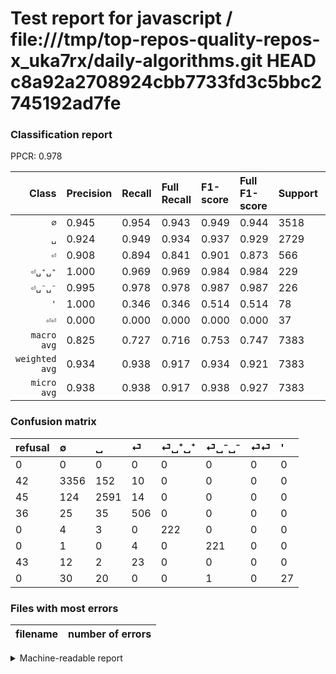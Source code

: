 # Test report for javascript / file:///tmp/top-repos-quality-repos-x_uka7rx/daily-algorithms.git HEAD c8a92a2708924cbb7733fd3c5bbc2745192ad7fe

### Classification report

PPCR: 0.978

| Class | Precision | Recall | Full Recall | F1-score | Full F1-score | Support | Full Support | PPCR |
|------:|:----------|:-------|:------------|:---------|:---------|:--------|:-------------|:-----|
| `∅` | 0.945| 0.954| 0.943| 0.949| 0.944| 3518| 3560| 0.988 |
| `␣` | 0.924| 0.949| 0.934| 0.937| 0.929| 2729| 2774| 0.984 |
| `⏎` | 0.908| 0.894| 0.841| 0.901| 0.873| 566| 602| 0.940 |
| `⏎␣⁺␣⁺` | 1.000| 0.969| 0.969| 0.984| 0.984| 229| 229| 1.000 |
| `⏎␣⁻␣⁻` | 0.995| 0.978| 0.978| 0.987| 0.987| 226| 226| 1.000 |
| `'` | 1.000| 0.346| 0.346| 0.514| 0.514| 78| 78| 1.000 |
| `⏎⏎` | 0.000| 0.000| 0.000| 0.000| 0.000| 37| 80| 0.463 |
| `macro avg` | 0.825| 0.727| 0.716| 0.753| 0.747| 7383| 7549| 0.978 |
| `weighted avg` | 0.934| 0.938| 0.917| 0.934| 0.921| 7383| 7549| 0.978 |
| `micro avg` | 0.938| 0.938| 0.917| 0.938| 0.927| 7383| 7549| 0.978 |

### Confusion matrix

|refusal|  ∅| ␣| ⏎| ⏎␣⁺␣⁺| ⏎␣⁻␣⁻| ⏎⏎| '| 
|:---|:---|:---|:---|:---|:---|:---|:---|
|0 |0 |0 |0 |0 |0 |0 |0 |
|42 |3356 |152 |10 |0 |0 |0 |0 |
|45 |124 |2591 |14 |0 |0 |0 |0 |
|36 |25 |35 |506 |0 |0 |0 |0 |
|0 |4 |3 |0 |222 |0 |0 |0 |
|0 |1 |0 |4 |0 |221 |0 |0 |
|43 |12 |2 |23 |0 |0 |0 |0 |
|0 |30 |20 |0 |0 |1 |0 |27 |

### Files with most errors

| filename | number of errors|
|:----:|:-----|

<details>
    <summary>Machine-readable report</summary>
```json
{
  "cl_report": {"\u0027": {"f1-score": 0.5142857142857142, "precision": 1.0, "recall": 0.34615384615384615, "support": 78}, "macro avg": {"f1-score": 0.7532320938206291, "precision": 0.824731446609631, "recall": 0.7272626192269888, "support": 7383}, "micro avg": {"f1-score": 0.9376947040498442, "precision": 0.9376947040498442, "recall": 0.9376947040498442, "support": 7383}, "weighted avg": {"f1-score": 0.9338737818539656, "precision": 0.9335813234679778, "recall": 0.9376947040498442, "support": 7383}, "\u2205": {"f1-score": 0.9493635077793494, "precision": 0.9448198198198198, "recall": 0.953951108584423, "support": 3518}, "\u23ce": {"f1-score": 0.9011576135351737, "precision": 0.9084380610412927, "recall": 0.8939929328621908, "support": 566}, "\u23ce\u23ce": {"f1-score": 0.0, "precision": 0.0, "recall": 0.0, "support": 37}, "\u23ce\u2423\u207a\u2423\u207a": {"f1-score": 0.9844789356984479, "precision": 1.0, "recall": 0.9694323144104804, "support": 229}, "\u23ce\u2423\u207b\u2423\u207b": {"f1-score": 0.9866071428571428, "precision": 0.9954954954954955, "recall": 0.9778761061946902, "support": 226}, "\u2423": {"f1-score": 0.9367317425885755, "precision": 0.9243667499108098, "recall": 0.9494320263832906, "support": 2729}},
  "cl_report_full": {"\u0027": {"f1-score": 0.5142857142857142, "precision": 1.0, "recall": 0.34615384615384615, "support": 78}, "macro avg": {"f1-score": 0.7473526766841284, "precision": 0.824731446609631, "recall": 0.7158172483738146, "support": 7549}, "micro avg": {"f1-score": 0.9272702919903563, "precision": 0.9376947040498442, "recall": 0.9170751092859981, "support": 7549}, "weighted avg": {"f1-score": 0.920847984765606, "precision": 0.9281512276513426, "recall": 0.9170751092859981, "support": 7549}, "\u2205": {"f1-score": 0.9437570303712036, "precision": 0.9448198198198198, "recall": 0.9426966292134832, "support": 3560}, "\u23ce": {"f1-score": 0.8731665228645383, "precision": 0.9084380610412927, "recall": 0.840531561461794, "support": 602}, "\u23ce\u23ce": {"f1-score": 0.0, "precision": 0.0, "recall": 0.0, "support": 80}, "\u23ce\u2423\u207a\u2423\u207a": {"f1-score": 0.9844789356984479, "precision": 1.0, "recall": 0.9694323144104804, "support": 229}, "\u23ce\u2423\u207b\u2423\u207b": {"f1-score": 0.9866071428571428, "precision": 0.9954954954954955, "recall": 0.9778761061946902, "support": 226}, "\u2423": {"f1-score": 0.9291733907118522, "precision": 0.9243667499108098, "recall": 0.934030281182408, "support": 2774}},
  "ppcr": 0.9780103324943701
}
```
</details>
